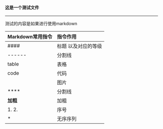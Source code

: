 #### 这是一个测试文件
--------------------
测试的内容是如果进行使用markdown

| Markdown常用指令     | 指令作用   |
| :------------- | :------------- |
| ####           | 标题 以及对应的等级  |
| ------         | 分割线          |
| table          | 表格            |
| code           | 代码            |
| ![]()          | 图片            |
| ****           | 分割线          |
| **加粗**        | 加粗            |
| 1. 2.          | 序号            |
| *              | 无序序列         |
